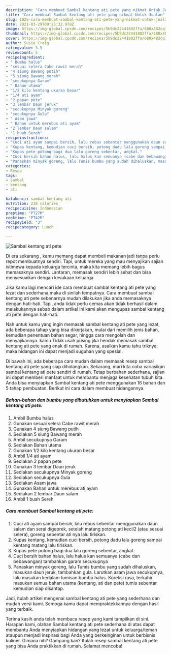 ```yaml
---
description: "Cara membuat Sambal kentang ati pete yang nikmat Untuk Jualan"
title: "Cara membuat Sambal kentang ati pete yang nikmat Untuk Jualan"
slug: 1025-cara-membuat-sambal-kentang-ati-pete-yang-nikmat-untuk-jualan
date: 2021-03-29T09:25:32.978Z
image: https://img-global.cpcdn.com/recipes/5b9dc22441802ffa/680x482cq70/sambal-kentang-ati-pete-foto-resep-utama.jpg
thumbnail: https://img-global.cpcdn.com/recipes/5b9dc22441802ffa/680x482cq70/sambal-kentang-ati-pete-foto-resep-utama.jpg
cover: https://img-global.cpcdn.com/recipes/5b9dc22441802ffa/680x482cq70/sambal-kentang-ati-pete-foto-resep-utama.jpg
author: Susie Craig
ratingvalue: 3.5
reviewcount: 5
recipeingredient:
- " Bumbu halus"
- "sesuai selera Cabe rawit merah"
- "4 siung Bawang putih"
- "5 siung Bawang merah"
- "secukupnya Garam"
- " Bahan utama"
- "1/2 kilo kentang ukuran besar"
- "1/4 ati ayam"
- "2 papan pete"
- "3 lembar Daun jeruk"
- "secukupnya Minyak goreng"
- "secukupnya Gula"
- " Asam jawa"
- " Bahan untuk merebus ati ayam"
- "2 lembar Daun salam"
- "1 buah Sereh"
recipeinstructions:
- "Cuci ati ayam sampai bersih, lalu rebus sebentar menggunakan daun salam dan serai digeprek, setelah matang potong ati kecil2 (atau sesuai selera), goreng sebentar ati nya lalu tiriskan."
- "Kupas kentang, kemudian cuci bersih, potong dadu lalu goreng sampai kentang matang lalu tiriskan."
- "Kupas pete potong bagi dua lalu goreng sebentar, angkat."
- "Cuci bersih bahan halus, lalu halus kan semuanya (cabe dan bebawangan) tambahkan garam secukupnya"
- "Panaskan minyak goreng, lalu Tumis bumbu yang sudah dihaluskan, masukan daun jeruk, tambahkan gula. Larutkan asam jawa secukupnya, lalu masukan kedalam tumisan bumbu halus. Koreksi rasa, terkahir masukan semua bahan utama (kentang, ati dan pete) tumis sebentar kemudian siap disantap."
categories:
- Resep
tags:
- sambal
- kentang
- ati

katakunci: sambal kentang ati 
nutrition: 238 calories
recipecuisine: Indonesian
preptime: "PT27M"
cooktime: "PT42M"
recipeyield: "3"
recipecategory: Lunch

---
```



![Sambal kentang ati pete](https://img-global.cpcdn.com/recipes/5b9dc22441802ffa/680x482cq70/sambal-kentang-ati-pete-foto-resep-utama.jpg)

Di era  sekarang , kamu memang dapat membeli makanan jadi tanpa perlu repot membuatnya sendiri. Tapi, untuk mereka yang mau menyajikan sajian istimewa kepada keluarga tercinta, maka kita memang lebih bagus memasaknya sendiri. Lantaran, memasak sendiri lebih sehat dan bisa menyesuaikan dengan kesukaan keluarga.

Jika kamu lagi mencari ide cara membuat sambal kentang ati pete yang lezat dan sederhana,maka di sinilah tempatnya. Cara membuat sambal kentang ati pete  sebenarnya mudah dilakukan jika anda memasaknya dengan hati-hati. Tapi, anda tidak perlu cemas akan tidak berhasil dalam melakukannya 
sebab dalam artikel ini kami akan mengupas sambal kentang ati pete dengan hati-hati.  



Nah untuk kamu yang ingin memasak sambal kentang ati pete yang lezat, ada beberapa tahap yang bisa dikerjakan, mulai dari memilih jenis bahan, kemudian penentuan bahan segar, hingga cara mengolah dan menyajikannya. kamu Tidak usah pusing jika hendak memasak sambal kentang ati pete yang enak di rumah. Karena, asalkan kamu  tahu triknya, maka hidangan ini dapat menjadi suguhan yang spesial.

Di bawah ini, ada beberapa cara mudah dalam memasak resep sambal kentang ati pete yang siap dihidangkan. Sekarang, mari kita coba variasikan sambal kentang ati pete sendiri di rumah. Tetap berbahan sederhana, sajian ini dapat memberi manfaat untuk membantu menjaga kesehatan tubuh kita. Anda bisa menyiapkan Sambal kentang ati pete menggunakan 16 bahan dan 5 tahap pembuatan. Berikut ini cara dalam membuat hidangannya.

<!--inarticleads1-->

##### Bahan-bahan dan bumbu yang dibutuhkan untuk menyiapkan Sambal kentang ati pete:

1. Ambil  Bumbu halus
1. Gunakan sesuai selera Cabe rawit merah
1. Gunakan 4 siung Bawang putih
1. Sediakan 5 siung Bawang merah
1. Ambil secukupnya Garam
1. Sediakan  Bahan utama
1. Gunakan 1/2 kilo kentang ukuran besar
1. Ambil 1/4 ati ayam
1. Sediakan 2 papan pete
1. Gunakan 3 lembar Daun jeruk
1. Sediakan secukupnya Minyak goreng
1. Sediakan secukupnya Gula
1. Sediakan  Asam jawa
1. Gunakan  Bahan untuk merebus ati ayam
1. Sediakan 2 lembar Daun salam
1. Ambil 1 buah Sereh




<!--inarticleads2-->

##### Cara membuat Sambal kentang ati pete:

1. Cuci ati ayam sampai bersih, lalu rebus sebentar menggunakan daun salam dan serai digeprek, setelah matang potong ati kecil2 (atau sesuai selera), goreng sebentar ati nya lalu tiriskan.
1. Kupas kentang, kemudian cuci bersih, potong dadu lalu goreng sampai kentang matang lalu tiriskan.
1. Kupas pete potong bagi dua lalu goreng sebentar, angkat.
1. Cuci bersih bahan halus, lalu halus kan semuanya (cabe dan bebawangan) tambahkan garam secukupnya
1. Panaskan minyak goreng, lalu Tumis bumbu yang sudah dihaluskan, masukan daun jeruk, tambahkan gula. Larutkan asam jawa secukupnya, lalu masukan kedalam tumisan bumbu halus. Koreksi rasa, terkahir masukan semua bahan utama (kentang, ati dan pete) tumis sebentar kemudian siap disantap.




Jadi, itulah artikel mengenai  sambal kentang ati pete  yang sederhana dan mudah versi kami. Semoga kamu dapat mempraktekkannya dengan hasil yang terbaik. 

Terima kasih anda telah membaca resep yang kami tampilkan di sini. Harapan kami, olahan  Sambal kentang ati pete sederhana di atas dapat membantu Anda menyiapkan hidangan yang lezat untuk keluarga/teman ataupun menjadi inspirasi bagi Anda yang berkeinginan untuk berbisnis kuliner. Gimana nih? Gampang kan? Itulah resep sambal kentang ati pete yang bisa Anda praktikkan di rumah. Selamat mencoba!

